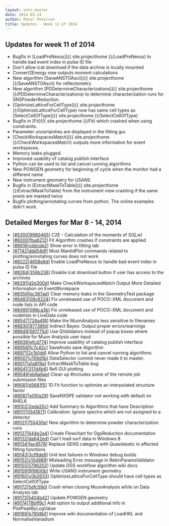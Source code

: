 ```yaml
---
layout: onto_master
date: 2014-03-14
author: Peter Peterson
title: Updates - Week 11 of 2014
---
```

Updates for week 11 of 2014
---------------------------
* Bugfix in [LoadPreNexus]({{ site.projecthome }}/LoadPreNexus) to handle bad event index in pulse ID file
* Don't allow icat download if the data archive is locally mounted
* Convert2Energy now outputs moment calculations
* New algorithm [SaveANSTOAscii]({{ site.projecthome }}/SaveANSTOAscii) for reflectometry
* New algorithm [PDDetermineCharacterizations]({{ site.projecthome }}/PDDetermineCharacterizations) to determine characterization runs for SNSPowderReduction.
* [OptimizeLatticeForCellType]({{ site.projecthome }}/OptimizeLatticeForCellType) now has same cell types as [SelectCellOfType]({{ site.projecthome }}/SelectCellOfType)
* Bugfix in [Fit]({{ site.projecthome }}/Fit) which crashed when using constraints.
* Parameter uncertainties are displayed in the fitting gui.
* [CheckWorkspacesMatch]({{ site.projecthome }}/CheckWorkspacesMatch) outputs more information for event workspaces.
* Memory leaks plugged.
* Improved usability of catalog publish interface
* Python can be used to list and cancel running algorithms
* New POWGEN geometry for beginning of cycle when the monitor had a different name
* New instrument geometry for USANS
* Bugfix in [ExtractMaskToTable]({{ site.projecthome }}/ExtractMaskToTable) from the instrument view crashing if the same pixels are masked twice
* Bugfix plotting/annotating curves from python. The online examples didn't work.

Detailed Merges for Mar 8 - 14, 2014
------------------------------------
* \[[#5300](http://trac.mantidproject.org/mantid/ticket/5300)|[9980465](https://github.com/mantidproject/mantid/commit/9980465b7e9e3346776384abfdd1962003b41528)\] C2E - Calculation of the moments of S(Q,w)
* \[[#6000](http://trac.mantidproject.org/mantid/ticket/6000)|[fba8212](https://github.com/mantidproject/mantid/commit/fba82127b5ae542cc86b7a70ce4a749daed7ef8b)\] Fit Algorithm crashes if constraints are applied
* \[[#6616](http://trac.mantidproject.org/mantid/ticket/6616)|[cddcde2](https://github.com/mantidproject/mantid/commit/cddcde2885e56aed7bd60db3fedd8a78b5d35855)\] Show error in fitting tab
* \[[#7142](http://trac.mantidproject.org/mantid/ticket/7142)|[ddd54df](https://github.com/mantidproject/mantid/commit/ddd54dffcb6231b0fea0ff93fd8291597d4d189f)\] Most  MantidPlot commands related to plotting/annotating curves does not work
* \[[#8222](http://trac.mantidproject.org/mantid/ticket/8222)|[4658e8d](https://github.com/mantidproject/mantid/commit/4658e8d2be0e20c24d7115f2797741b9722a524f)\] Enable LoadPreNexus to handle bad event index in pulse ID file
* \[[#8264](http://trac.mantidproject.org/mantid/ticket/8264)|[359b236](https://github.com/mantidproject/mantid/commit/359b2362d41bb3032a2ba69ff59770c46cf7d870)\] Disable icat download button if user has access to the archives
* \[[#8291](http://trac.mantidproject.org/mantid/ticket/8291)|[d2e300d](https://github.com/mantidproject/mantid/commit/d2e300d780401dc4b843ac21de6a4c50061ffc50)\] Make CheckWorkspacesMatch Output More Detailed Information on EventWorskpace
* \[[#8356](http://trac.mantidproject.org/mantid/ticket/8356)|[bc367ad](https://github.com/mantidproject/mantid/commit/bc367adcc9e386899a33b02550605e21f0780777)\] Clear memory leaks in the GeometryTest package
* \[[#8483](http://trac.mantidproject.org/mantid/ticket/8483)|[08c6224](https://github.com/mantidproject/mantid/commit/08c62241303d102592a1479e0bb93d5f850bb37f)\] Fix unreleased use of POCO::XML document and node lists in API code
* \[[#8490](http://trac.mantidproject.org/mantid/ticket/8490)|[098ca3b](https://github.com/mantidproject/mantid/commit/098ca3bfc0891486e4e282402550bf68408e57a0)\] Fix unreleased use of POCO::XML document and nodelists in LiveData code
* \[[#8547](http://trac.mantidproject.org/mantid/ticket/8547)|[726a4f8](https://github.com/mantidproject/mantid/commit/726a4f8d6d76290b2bf82357538c952a458a6238)\] Make the MuonAnalysis less sensitive to filenames
* \[[#8830](http://trac.mantidproject.org/mantid/ticket/8830)|[97738fd](https://github.com/mantidproject/mantid/commit/97738fdb76222377822ebe9d86a21ec6766d2e18)\] Indirect Bayes: Output proper errors/warnings
* \[[#8849](http://trac.mantidproject.org/mantid/ticket/8849)|[581775d](https://github.com/mantidproject/mantid/commit/581775dcf156496ab2439b8949f7775e24eb00ec)\] Use QValidators instead of popup boxes where possible for Muon Analysis user input
* \[[#8938](http://trac.mantidproject.org/mantid/ticket/8938)|[efcd774](https://github.com/mantidproject/mantid/commit/efcd7743386741c74765675ebc09b216c26c4ae1)\] Improve usability of catalog publish interface
* \[[#8958](http://trac.mantidproject.org/mantid/ticket/8958)|[fc7c42c](https://github.com/mantidproject/mantid/commit/fc7c42c56c36715f690b6dbbc1af713cd282727d)\] SaveAnsto save Algorithm
* \[[#8971](http://trac.mantidproject.org/mantid/ticket/8971)|[2c1b1dd](https://github.com/mantidproject/mantid/commit/2c1b1dd5fb185146cee0c48601aedea43348159c)\] Allow Python to list and cancel running algorithms
* \[[#9007](http://trac.mantidproject.org/mantid/ticket/9007)|[c159d5b](https://github.com/mantidproject/mantid/commit/c159d5b610dccf8c647e462a5234e77bcd80eee6)\] DataSelector commit never made it to master.
* \[[#9017](http://trac.mantidproject.org/mantid/ticket/9017)|[a1a819a](https://github.com/mantidproject/mantid/commit/a1a819a1edef3fcfd3669613b97c5abb6b0b2d82)\] ExtractMaskToTable bug
* \[[#9041](http://trac.mantidproject.org/mantid/ticket/9041)|[317d4b6](https://github.com/mantidproject/mantid/commit/317d4b6909d359c378e43a0345a756d3f93adcb0)\] Refl GUI plotting
* \[[#9049](http://trac.mantidproject.org/mantid/ticket/9049)|[eb6a6ae](https://github.com/mantidproject/mantid/commit/eb6a6ae77d1a3ecd29e23c3de855e189c8c2eb22)\] Clean up #includes some of the remote job submission files
* \[[#9081](http://trac.mantidproject.org/mantid/ticket/9081)|[d5681f5](https://github.com/mantidproject/mantid/commit/d5681f5fb69f234a191cac51c4bb33bf28e16f71)\] 1D Fit function to optimize an interpolated structure factor
* \[[#9087](http://trac.mantidproject.org/mantid/ticket/9087)|[e05fa29](https://github.com/mantidproject/mantid/commit/e05fa29642f29aab8005b42321b4b7284d2f7e93)\] SaveNXSPE validator not working with default on RHEL6
* \[[#9102](http://trac.mantidproject.org/mantid/ticket/9102)|[2eda20c](https://github.com/mantidproject/mantid/commit/2eda20cd738eab06b9ceb9a7683ffd49d26aa9b2)\] Add Summary to Algorithms that have Description
* \[[#9117](http://trac.mantidproject.org/mantid/ticket/9117)|[0541871](https://github.com/mantidproject/mantid/commit/0541871e7f886ecd20b0942976dc6412f5d0e952)\] Calibration: Ignore spectra which are not assigned to a detector
* \[[#9121](http://trac.mantidproject.org/mantid/ticket/9121)|[755430e](https://github.com/mantidproject/mantid/commit/755430ec37aa4bf6f4af549252928e0df336884d)\] New algorithm to determine powder characterization runs
* \[[#9127](http://trac.mantidproject.org/mantid/ticket/9127)|[644e2a4](https://github.com/mantidproject/mantid/commit/644e2a484a0606b7515e245211ed24586be2cff3)\] Create Flowchart for DgsReduction documentation
* \[[#9132](http://trac.mantidproject.org/mantid/ticket/9132)|[da642ed](https://github.com/mantidproject/mantid/commit/da642ed9688f2cdf110d9487081872f92c337f66)\] Can't load surf data in Windows 8
* \[[#9134](http://trac.mantidproject.org/mantid/ticket/9134)|[fac4578](https://github.com/mantidproject/mantid/commit/fac457867117bacafa17c5c46f818ba20d8456e6)\] Replace QENS category with Quasielastic in affected fitting functions
* \[[#9143](http://trac.mantidproject.org/mantid/ticket/9143)|[3cf9de6](https://github.com/mantidproject/mantid/commit/3cf9de6845d7958f967ac2828e1edbcf86ffbc9a)\] Unit test failures in Windows debug builds
* \[[#9152](http://trac.mantidproject.org/mantid/ticket/9152)|[c10d989](https://github.com/mantidproject/mantid/commit/c10d989e0e68822df1f97b2871c9c64960e5ccc8)\] Misleading Error message in RebinParamsValidator
* \[[#9155](http://trac.mantidproject.org/mantid/ticket/9155)|[5796202](https://github.com/mantidproject/mantid/commit/57962028c280a604265d576fef46374cc263c36a)\] Update DGS workflow algorithm wiki docs
* \[[#9159](http://trac.mantidproject.org/mantid/ticket/9159)|[9f6600b](https://github.com/mantidproject/mantid/commit/9f6600bb8f5911c611450d92da21d53528eb35b5)\] Write USANS instrument geometry
* \[[#9160](http://trac.mantidproject.org/mantid/ticket/9160)|[c0b2633](https://github.com/mantidproject/mantid/commit/c0b2633478dcd6c5317b00c8f1dc8f3b762157ac)\] OptimizeLatticeForCellType should have cell types as SelectCellOfType
* \[[#9172](http://trac.mantidproject.org/mantid/ticket/9172)|[5dfc59d](https://github.com/mantidproject/mantid/commit/5dfc59db85cae37d4b77f6ef0947f49b31742809)\] Crash when closing MuonAnalysis while on Data Analysis tab
* \[[#9173](http://trac.mantidproject.org/mantid/ticket/9173)|[5404b42](https://github.com/mantidproject/mantid/commit/5404b42f2ae83a4c1c1be15a539b0212ee7f1e64)\] Update POWGEN geometry
* \[[#9174](http://trac.mantidproject.org/mantid/ticket/9174)|[78bff9c](https://github.com/mantidproject/mantid/commit/78bff9c6a0fcb131888421b82282a7c4576c3c43)\] Add option to output additional info in PlotPeakByLogValue
* \[[#9189](http://trac.mantidproject.org/mantid/ticket/9189)|[b7908bf](https://github.com/mantidproject/mantid/commit/b7908bfa9dd756b420d33ab9b186df7999744033)\] Improve wiki documentation of LoadHKL and NormaliseVanadium
